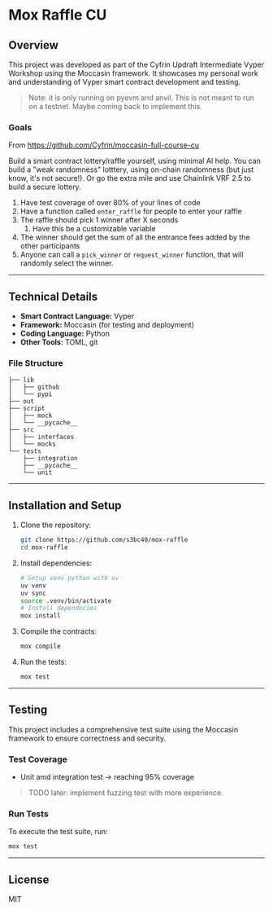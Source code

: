 # Mox Raffle CU

## Overview
This project was developed as part of the Cyfrin Updraft Intermediate Vyper Workshop using the Moccasin framework. It showcases my personal work and understanding of Vyper smart contract development and testing.

> Note: it is only running on pyevm and anvil. This is not meant to run on a testnet. Maybe coming back to implement this.

### Goals
From https://github.com/Cyfrin/moccasin-full-course-cu

Build a smart contract lottery/raffle yourself, using minimal AI help. You can build a "weak randomness" lotttery, using on-chain randomness (but just know, it's not secure!). Or go the extra mile and use Chainlink VRF 2.5 to build a secure lottery.
1. Have test coverage of over 80% of your lines of code
2. Have a function called `enter_raffle` for people to enter your raffle
3. The raffle should pick 1 winner after X seconds
   1. Have this be a customizable variable
4. The winner should get the sum of all the entrance fees added by the other participants
5. Anyone can call a `pick_winner` or `request_winner` function, that will randomly select the winner.

---

## Technical Details
- **Smart Contract Language:** Vyper
- **Framework:** Moccasin (for testing and deployment)
- **Coding Language:** Python
- **Other Tools:** TOML, git

### File Structure
```
├── lib
│   ├── github
│   └── pypi
├── out
├── script
│   ├── mock
│   └── __pycache__
├── src
│   ├── interfaces
│   └── mocks
└── tests
    ├── integration
    ├── __pycache__
    └── unit
```

---

## Installation and Setup

1. Clone the repository:
   ```bash
   git clone https://github.com/s3bc40/mox-raffle
   cd mox-raffle
   ```

2. Install dependencies:
   ```bash
   # Setup venv python with uv
   uv venv
   uv sync
   source .venv/bin/activate
   # Install dependecies
   mox install
   ```

3. Compile the contracts:
   ```bash
   mox compile
   ```

4. Run the tests:
   ```bash
   mox test
   ```

---

## Testing
This project includes a comprehensive test suite using the Moccasin framework to ensure correctness and security.

### Test Coverage
- Unit amd integration test -> reaching 95% coverage

> TODO later: implement fuzzing test with more experience.

### Run Tests
To execute the test suite, run:
```bash
mox test
```

---

## License
MIT

